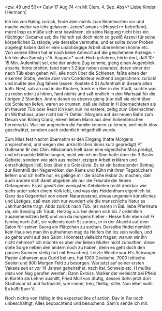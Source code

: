 <zw. 49 und 50>* Calw 17 Aug 74
 <in Mt Clem. 4. Sep. Abs>*
Liebe Kinder [Hermann]

Ich bin von Baling zurück, finde aber nichts zum Beantworten vor und mache weiter wo ichs gelassen. Jenes* amans <(Hesse)>* betreffend, meint Insp es müße sich erst bewähren, ob seine Neigung nicht blos ein flüchtiger Gedanke sei; die Heirath sei doch nicht so gewiß Arznei für seine körperlichen Zustände, wie derselbe vermuthe, und er sollte zuvor Proben abgelegt haben daß er eine unabhängige Arbeit übernehmen könne etc. Von seinen Eltern hat er noch keine Antwort auf die geschehene Anzeige. - Ich bin also Samstg <15. August>* nach Horb gefahren, hörte dort, daß 10-15 Min. Aufenthalt sei, ehe der andere Zug komme, gieng einen Augenblick abseits, hörte pfeifen, fand dann 3 Züge neben einander, deren einer der nach Tüb eben gehen will, eile noch über die Schienen, faßte einen der eisernen Stäbe, werde aber vom Condukteur wüthend angeschrien: zurück! und mußte den Zug fahren lassen. Kostete 4 St Aufenthalt in diesem alten kath. Nest, sah an und in die Kirchen, trank ein Bier in der Stadt, suchte was zu reden oder zu hören, fand nichts und saß endlich in den Wartsaal für die übrigen 2 Stunden. Andre denen es ebenso gieng (nur daß sie nicht über die Schienen liefen, waren so drunten, daß sie lieber in H übernachteten als im theuren Tüb oder Reutl Ich kam nun ins erstere, zeitig zum Übernachten im Wirthshaus, aber nicht bei Fr Oehler. Morgens auf der neuen Bahn zum Decan von Baling Cranz, einem lieben Mann aus dem hohenlohschen herversetzt. War mir angenehm die Familie kennen zu lernen, weil nicht blos geschwätzt, sondern auch ordentlich mitgetheilt wurde.

Zum Miss.fest Nachm übernahm er den Eingang (hatte Morgens ansprechend, und wegen des unkirchlichen Sinns kurz gepredigt) Pf Gußmann Br des Chin. Missionars hielt dann eine eigentliche Miss.predigt, und ich machte Mittheilungen, nicht wie ich im Sinn hatte über die 3 Basler Gebiete, sondern wie sich aus meiner jetzigen Arbeit erklären und entschuldigen ließ, blos über die Goldküste. Es ist ein bedeutender Beitrag zur Kenntniß der Negervölker, den Rams und Kühn mit ihren Tagebüchern liefern und ich hoffe nur, es gelinge mir die Sache lesbar zu machen, daß auch andere sich damit abgeben als nur die Freunde der lieben Gefangenen. Es ist gewiß den wenigsten Gebildeten recht denkbar wie sichs unter solch einem Volk lebt, und was das Heidenthum eigentlich ist. Ganz das Gegentheil von einem Naturzustand, etwas ungemein künstliches und Lästiges, daß man sich nur wundert wie die menschliche Natur es Jahrhunderte trägt. Abds zurück nach Tüb. (es waren in Bal. liebe Pfarrleute da, ein Sessing zB Traub, Herzog u.a. bei denen sich bis 7 ordentlich zusammensitzen ließ) und von da morgens hieher - Hesse fuhr eben mit Fr Isenbg nach Zuff, sie vollends nach St zurück, er in der Absicht auf dem Salon für seinen Georg ein Plätzchen zu suchen. Derselbe findet nemlich kein Haus wo man ihn aufnehmen mag da Helfers ihn los sein wollen, und so gehts wohl auf den Salon. (Könntest vielleicht fragen: warum wir ihn nicht nehmen? Ich möchte es aber der lieben Mutter nicht zumuthen, diese stete Sorge neben den andern noch zu haben, denn es geht doch den ganzen Sommer stetig fort mit Besuchen). Letzte Woche war H's Schwager Pastor Johansen aus Curld bei uns, hat 1000 Deutsche, 7000 lettische Seelen und 800 Morgen Feld zu besorgen. War jetzt auf seiner ersten Vakanz seit er vor 14 Jahren geheirathet, nach Ital, Schweiz etc. H mußte dazu von Nag gerufen werden. Dann Exmiss. Walker der vielleicht bei Pfleid in Kornth als Lehrer aushilft, Fried Müll von Stuttg, dessen Sohn jetzt dort Stadtvicar ist und fortmacht, wie immer, treu, fleißig, stille. Nun lebet wohl. Es küßt
 Euer V.

Noch nichts von Hdlbg in the expected line of action. Dav in Par noch unbeschäftigt, Alles beobachtend und besuchend. Sam's sende ich mit. 